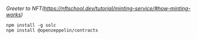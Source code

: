 *Greeter to NFT(https://nftschool.dev/tutorial/minting-service/#how-minting-works)*
```
npm install -g solc
npm install @openzeppelin/contracts

```